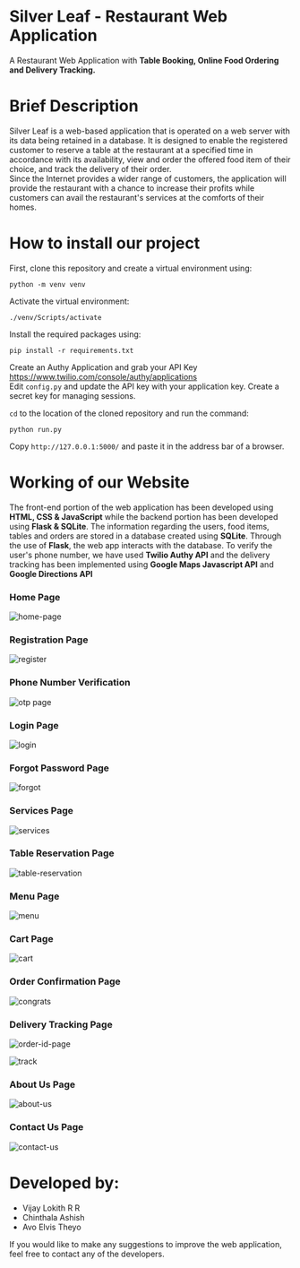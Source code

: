 # Silver Leaf - Restaurant Web Application
A Restaurant Web Application with **Table Booking, Online Food Ordering and Delivery Tracking.**<br/>

# Brief Description
Silver Leaf is a web-based application that is operated on a web server with its data being retained in a database. It is designed to enable the registered customer to reserve a table at the restaurant at a specified time in accordance with its availability, view and order the offered food item of their choice, and track the delivery of their order. <br/> 
Since the Internet provides a wider range of customers, the application will provide the restaurant with a chance to increase their profits while customers can avail the restaurant's services at the comforts of their homes.

# How to install our project <br/>

First, clone this repository and create a virtual environment using:
```
python -m venv venv
```
Activate the virtual environment:
```
./venv/Scripts/activate
```
Install the required packages using: <br/>
```
pip install -r requirements.txt
```

Create an Authy Application and grab your API Key https://www.twilio.com/console/authy/applications <br/>
Edit `config.py` and update the API key with your application key. Create a secret key for managing sessions. <br/>

`cd` to the location of the cloned repository and run the command:
```
python run.py
```
Copy `http://127.0.0.1:5000/` and paste it in the address bar of a browser.

# Working of our Website 
The front-end portion of the web application has been developed using **HTML, CSS & JavaScript** while the backend portion has been developed using **Flask & SQLite**. The information regarding the users, food items, tables and orders are stored in a database created using **SQLite**. Through the use of **Flask**, the web app interacts with the database. To verify the user's phone number, we have used **Twilio Authy API** and the delivery tracking has been implemented using **Google Maps Javascript API** and **Google Directions API**

### Home Page
![home-page](https://user-images.githubusercontent.com/92647313/143268173-ff82236a-d49e-4ed1-85df-cb132b1be61f.png)

### Registration Page
![register](https://user-images.githubusercontent.com/92647313/143269562-8892a106-5d79-435d-8443-d0033de8d29d.png)

### Phone Number Verification
![otp page](https://user-images.githubusercontent.com/92647313/145669345-1664b46a-d8d8-4862-ae2e-65f2638bbc14.png)

### Login Page
![login](https://user-images.githubusercontent.com/92647313/143269879-8703fd51-d4f1-47ef-a82d-04ab302b3d00.png)

### Forgot Password Page
![forgot](https://user-images.githubusercontent.com/92647313/143270045-95554ba4-dcc2-4d69-8a96-bedd0872ff0a.png)

### Services Page
![services](https://user-images.githubusercontent.com/92647313/143269862-a9794ea5-e50d-4a6b-bfef-397fb30ac60f.png)

### Table Reservation Page
![table-reservation](https://user-images.githubusercontent.com/92647313/143269836-4c35eb47-ae86-41d9-90f1-6ea1b42ce566.png)

### Menu Page
![menu](https://user-images.githubusercontent.com/92647313/143270255-39b2aa04-6469-4fe2-a009-7361a1ee66f7.png)

### Cart Page
![cart](https://user-images.githubusercontent.com/92647313/143269901-21b84d5e-81d3-4ed8-a6be-42692c0ccc58.png)

### Order Confirmation Page
![congrats](https://user-images.githubusercontent.com/92647313/143270441-cb669f88-6d49-4f95-8540-5e5d7d1444f9.png)

### Delivery Tracking Page
![order-id-page](https://user-images.githubusercontent.com/92647313/143269971-bcb3e338-63f9-4440-9dbe-828314a88a0e.png)

![track](https://user-images.githubusercontent.com/92647313/143269928-a232bfc6-8307-4ae9-9aa7-f7e97575199d.png)

### About Us Page
![about-us](https://user-images.githubusercontent.com/92647313/143269712-70a96ef3-38d8-46f9-b361-8eb2e07a8c94.png)

### Contact Us Page
![contact-us](https://user-images.githubusercontent.com/92647313/143270006-6e1ab438-d112-44a0-be1e-a55a857a7dac.png)

# Developed by: <br/>
- Vijay Lokith R R   
- Chinthala Ashish 
- Avo Elvis Theyo 

If you would like to make any suggestions to improve the web application, feel free to contact any of the developers.
